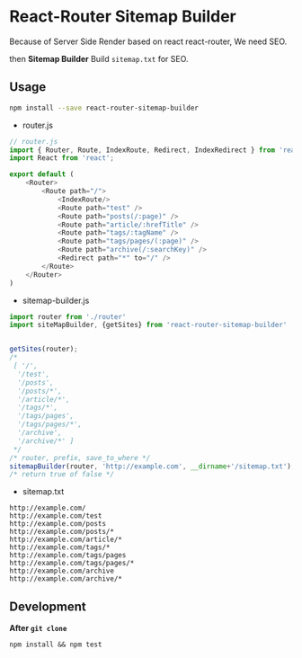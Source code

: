 # React-Router Sitemap Builder

Because of Server Side Render based on react react-router, We need SEO.

then **Sitemap Builder** Build `sitemap.txt` for SEO.

## Usage

```bash
npm install --save react-router-sitemap-builder
```

- router.js
```javascript
// router.js
import { Router, Route, IndexRoute, Redirect, IndexRedirect } from 'react-router'
import React from 'react';

export default (
    <Router>
        <Route path="/">
            <IndexRoute/>
            <Route path="test" />
            <Route path="posts(/:page)" />
            <Route path="article/:hrefTitle" />
            <Route path="tags/:tagName" />
            <Route path="tags/pages/(:page)" />
            <Route path="archive(/:searchKey)" />
            <Redirect path="*" to="/" />
        </Route>
    </Router>
)
```

- sitemap-builder.js
```javascript
import router from './router'
import siteMapBuilder, {getSites} from 'react-router-sitemap-builder'


getSites(router);
/*
 [ '/',
  '/test',
  '/posts',
  '/posts/*',
  '/article/*',
  '/tags/*',
  '/tags/pages',
  '/tags/pages/*',
  '/archive',
  '/archive/*' ]
 */
/* router, prefix, save_to_where */
sitemapBuilder(router, 'http://example.com', __dirname+'/sitemap.txt');
/* return true of false */
```

- sitemap.txt
```text
http://example.com/
http://example.com/test
http://example.com/posts
http://example.com/posts/*
http://example.com/article/*
http://example.com/tags/*
http://example.com/tags/pages
http://example.com/tags/pages/*
http://example.com/archive
http://example.com/archive/*
```

## Development

**After `git clone`**

```
npm install && npm test
```


